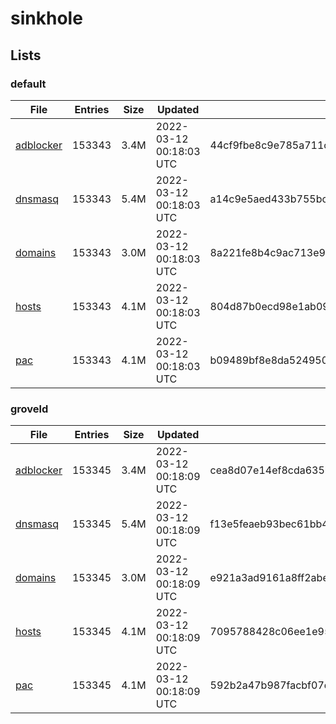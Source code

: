 # sinkhole

## Lists

### default

|File|Entries|Size|Updated|Hash|
|-|-|-|-|-|
|[adblocker](https://raw.githubusercontent.com/groveld/sinkhole/lists/default/adblocker.txt)|153343|3.4M|2022-03-12 00:18:03 UTC|44cf9fbe8c9e785a711c190fed7bd70997d40e852cbd52df1b5c14649b3822c8|
|[dnsmasq](https://raw.githubusercontent.com/groveld/sinkhole/lists/default/dnsmasq.txt)|153343|5.4M|2022-03-12 00:18:03 UTC|a14c9e5aed433b755bc5f72f059b2065f4972b27ccf5f2faf846bfb1297b07ca|
|[domains](https://raw.githubusercontent.com/groveld/sinkhole/lists/default/domains.txt)|153343|3.0M|2022-03-12 00:18:03 UTC|8a221fe8b4c9ac713e99537ff33afe7bc8b01e3b838552801f207d28cdbfbb86|
|[hosts](https://raw.githubusercontent.com/groveld/sinkhole/lists/default/hosts.txt)|153343|4.1M|2022-03-12 00:18:03 UTC|804d87b0ecd98e1ab09392a3a1403517798934acd99909ec6dc26c8e84b2d4d4|
|[pac](https://raw.githubusercontent.com/groveld/sinkhole/lists/default/pac.txt)|153343|4.1M|2022-03-12 00:18:03 UTC|b09489bf8e8da524950fc556295aa76e9a79d7c2fe0babea64f5b7c4c52af73c|

### groveld

|File|Entries|Size|Updated|Hash|
|-|-|-|-|-|
|[adblocker](https://raw.githubusercontent.com/groveld/sinkhole/lists/groveld/adblocker.txt)|153345|3.4M|2022-03-12 00:18:09 UTC|cea8d07e14ef8cda635b05bb456a2c1f733d11214531f36f2e437161bbddb9f4|
|[dnsmasq](https://raw.githubusercontent.com/groveld/sinkhole/lists/groveld/dnsmasq.txt)|153345|5.4M|2022-03-12 00:18:09 UTC|f13e5feaeb93bec61bb4b628b226634ea54876b1a79a804ea843c30ac2ce68c9|
|[domains](https://raw.githubusercontent.com/groveld/sinkhole/lists/groveld/domains.txt)|153345|3.0M|2022-03-12 00:18:09 UTC|e921a3ad9161a8ff2abe79466836ded1fbe4fec80ff565f1553520ed1ad3a71f|
|[hosts](https://raw.githubusercontent.com/groveld/sinkhole/lists/groveld/hosts.txt)|153345|4.1M|2022-03-12 00:18:09 UTC|7095788428c06ee1e95a0929b0d27fa01bd2285a8320101bf427d7ee20f50e19|
|[pac](https://raw.githubusercontent.com/groveld/sinkhole/lists/groveld/pac.txt)|153345|4.1M|2022-03-12 00:18:09 UTC|592b2a47b987facbf07d0ef86dae240ec64495e7e0a267e6d94c3b4fdb8528c5|
